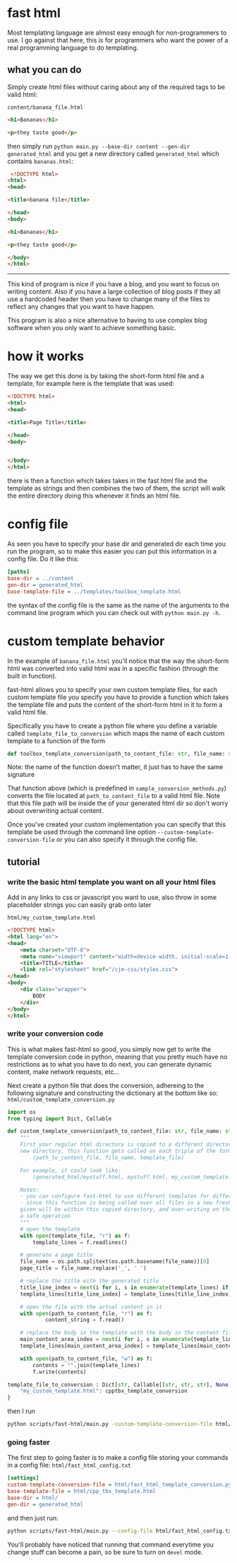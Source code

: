 # fast html

Most templating language are almost easy enough for non-programmers to use. I go against that here, this is for programmers who want the power of a real programming language to do templating.

## what you can do

Simply create html files without caring about any of the required tags to be valid html:

`content/banana_file.html`
```html
<h1>Bananas</h1>

<p>they taste good</p>
```

then simply run `python main.py --base-dir content --gen-dir generated_html` and you get a new directory called `generated_html` which contains `bananas.html`: 
```html
 <!DOCTYPE html>
<html>
<head>

<title>banana file</title>

</head>
<body>

<h1>Bananas</h1>

<p>they taste good</p>

</body>
</html> 
 ```

---

This kind of program is nice if you have a blog, and you want to focus on writing content. Also if you have a large collection of blog posts if they all use a hardcoded header then you have to change many of the files to reflect any changes that you want to have happen.

This program is also a nice alternative to having to use complex blog software when you only want to achieve something basic.

# how it works

The way we get this done is by taking the short-form html file and a template, for example here is the template that was used:

```html
<!DOCTYPE html>
<html>
<head>

<title>Page Title</title>

</head>
<body>


</body>
</html> 
```

there is then a function which takes takes in the fast html file and the template as strings and then combines the two of them, the script will walk the entire directory doing this whenever it finds an html file.

# config file

As seen you have to specify your base dir and generated dir each time you run the program, so to make this easier you can put this information in a config file. Do it like this:

```ini
[paths]
base-dir = ../content
gen-dir = generated_html
base-template-file = ../templates/toolbox_template.html
```

the syntax of the config file is the same as the name of the arguments to the command line program which you can check out with `python main.py -h`.

# custom template behavior

In the example of `banana_file.html` you'll notice that the way the short-form html was converted into valid html was in a specific fashion (through the built in function). 

fast-html allows you to specify your own custom template files, for each custom template file you specify you have to provide a function which takes the template file and puts the content of the short-form html in it to form a valid html file. 

Specifically you have to create a python file where you define a variable called `template_file_to_conversion` which maps the name of each custom template to a function of the form 

```py
def toolbox_template_conversion(path_to_content_file: str, file_name: str, template_file: str)
```

Note: the name of the function doesn't matter, it just has to have the same signature

That function above (which is predefined in `sample_conversion_methods.py`) converts the file located at `path_to_content_file` to a valid html file. Note that this file path will be inside the of your generated html dir so don't worry about overwriting actual content.

Once you've created your custom implementation you can specify that this template be used through the command line option `--custom-template-conversion-file` or you can also specify it through the config file.

## tutorial

### write the basic html template you want on all your html files
Add in any links to css or javascript you want to use, also throw in some placeholder strings you can easily grab onto later

`html/my_custom_template.html`
```html
<!DOCTYPE html>
<html lang="en">
<head>
    <meta charset="UTF-8">
    <meta name="viewport" content="width=device-width, initial-scale=1.0">
    <title>TITLE</title>
    <link rel="stylesheet" href="/cjm-css/styles.css">
</head>
<body>
    <div class="wrapper">
        BODY
    </div>
</body>
</html>
```

### write your conversion code

This is what makes fast-html so good, you simply now get to write the template conversion code in python, meaning that you pretty much have no restrictions as to what you have to do next, you can generate dynamic content, make network requests, etc...

Next create a python file that does the conversion, adhereing to the following signature and constructing the dictionary at the bottom like so:
`html/custom_template_conversion.py`
```py
import os
from typing import Dict, Callable

def custom_template_conversion(path_to_content_file: str, file_name: str, template_file: str):
    """
    First your regular html directory is copied to a different directory, then for each file in the
    new directory, this function gets called on each triple of the form:
        (path_to_content_file, file_name, template_file)

    For example, it could look like:
        (generated_html/mystuff.html, mystuff.html, my_custom_template.html)

    Notes:
    - you can configure fast-html to use different templates for different directories or files.
    - since this function is being called over all files in a new fresh copied directory so the paths
    given will be within this copied directory, and over-writing on the file path `path_to_content_file` is
    a safe operation
    """
    # open the template
    with open(template_file, "r") as f:
        template_lines = f.readlines()

    # generate a page title
    file_name = os.path.splitext(os.path.basename(file_name))[0]
    page_title = file_name.replace('_', ' ')

    # replace the title with the generated title
    title_line_index = next(i for i, s in enumerate(template_lines) if "<title>TITLE</title>" in s)
    template_lines[title_line_index] = template_lines[title_line_index].replace("TITLE", page_title)

    # open the file with the actual content in it
    with open(path_to_content_file, "r") as f:
            content_string = f.read()

    # replace the body in the template with the body in the content file
    main_content_area_index = next(i for i, s in enumerate(template_lines) if "BODY" in s)
    template_lines[main_content_area_index] = template_lines[main_content_area_index].replace("BODY", content_string)

    with open(path_to_content_file, "w") as f:
        contents = "".join(template_lines)
        f.write(contents)

template_file_to_conversion : Dict[str, Callable[[str, str, str], None]] = {
    "my_custom_template.html": cpptbx_template_conversion
}
```
then I run

```sh
python scripts/fast-html/main.py -custom-template-conversion-file html/custom_template_conversion.py --base-template-file html/my_custom_template.html --base-dir html/ --gen-dir generated_html
```

### going faster
The first step to going faster is to make a config file storing your commands in a config file:
`html/fast_html_config.txt`
```ini
[settings]
custom-template-conversion-file = html/fast_html_template_conversion.py
base-template-file = html/cpp_tbx_template.html
base-dir = html/
gen-dir = generated_html
```
and then just run: 
```sh
python scripts/fast-html/main.py --config-file html/fast_html_config.txt
```
You'll probably have noticed that running that command everytime you change stuff can become a pain, so be sure to turn on `devel` mode.
